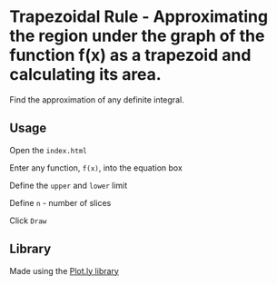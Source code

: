 # Trapezoidal Rule - Approximating the region under the graph of the function f(x) as a trapezoid and calculating its area.
Find the approximation of any definite integral.

## Usage

Open the `index.html`

Enter any function, `f(x)`, into the equation box

Define the `upper` and `lower` limit

Define `n` - number of slices

Click `Draw`


## Library
Made using the [Plot.ly library](https://plotly.com/javascript/)
